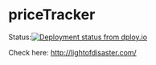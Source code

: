 priceTracker
============
Status:[![Deployment status from dploy.io](https://vdzundza.dploy.io/badge/77558059843140/13423.png)](http://dploy.io)

Check here: http://lightofdisaster.com/
